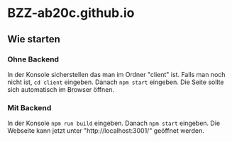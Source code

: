 # BZZ-ab20c.github.io

## Wie starten

### Ohne Backend

In der Konsole sicherstellen das man im Ordner "client" ist. Falls man noch nicht ist, `cd client` eingeben.
Danach `npm start` eingeben. Die Seite sollte sich automatisch im Browser öffnen.

### Mit Backend

In der Konsole `npm run build` eingeben. Danach `npm start` eingeben. Die Webseite kann jetzt
unter "http://localhost:3001/" geöffnet werden.